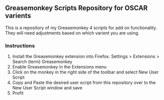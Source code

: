 ## Greasemonkey Scripts Repository for OSCAR varients
This is a repository of my Greasemonkey 4 scripts for add on functionality.
They will need adjustments based on which varient you are using.
### Instructions
1. Install the Greasemonkey extension into Firefox.  Settings > Extensions > Search (term) Greasemonkey
2. Enable Greasemonkey in the Extensions menu
3. Click on the monkey in the right side of the toolbar and select New User Script
4. Copy and Paste the desired user script from this repository over to the New User Script window and save
5. Profit
